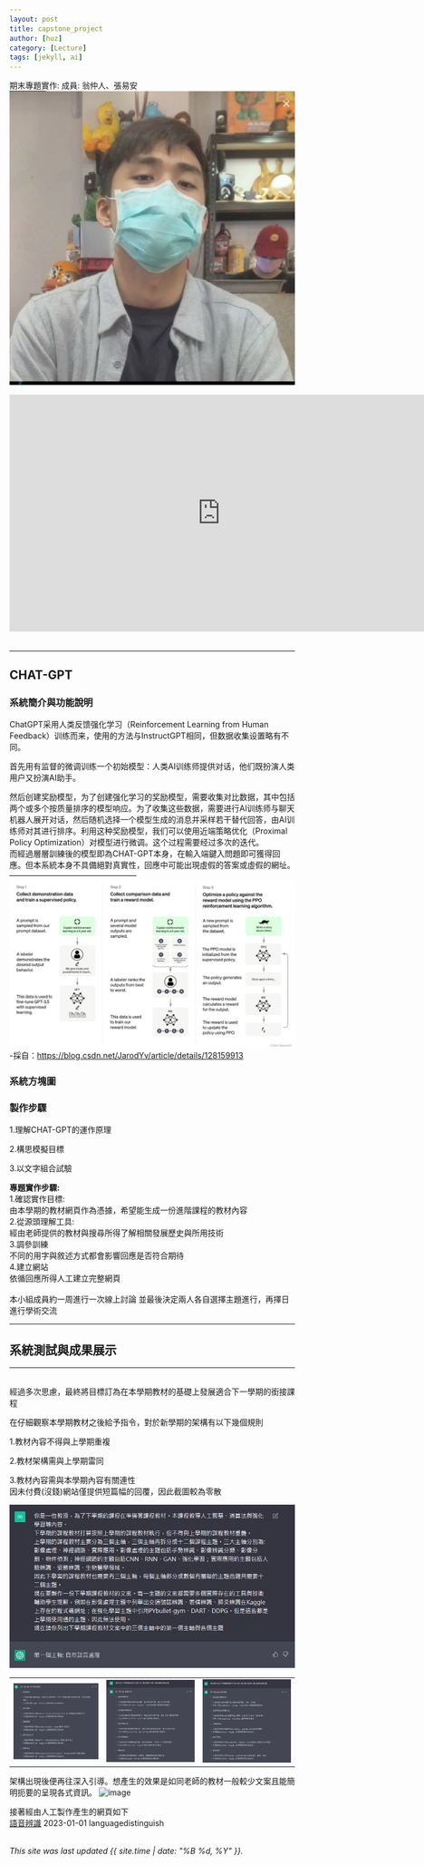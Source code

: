 ```yaml
---
layout: post
title: capstone_project
author: [huz]
category: [Lecture]
tags: [jekyll, ai]
---
```


期末專題實作:
成員: 翁仲人、張易安 <br>
![](https://github.com/winterhuz/facenet-pytorch/blob/master/data/test_images/huz/1.jpg?raw=true)
<br>
<iframe width="743" height="418" src="https://www.youtube.com/embed/0cnXUcWJ4r4" title="Craziest Chat GPT Generated Stories" frameborder="0" allow="accelerometer; autoplay; clipboard-write; encrypted-media; gyroscope; picture-in-picture; web-share" allowfullscreen></iframe>
<br>
<br>

---
## CHAT-GPT

### 系統簡介與功能說明

ChatGPT采用人类反馈强化学习（Reinforcement Learning from Human Feedback）训练而来，使用的方法与InstructGPT相同，但数据收集设置略有不同。

首先用有监督的微调训练一个初始模型：人类AI训练师提供对话，他们既扮演人类用户又扮演AI助手。

然后创建奖励模型，为了创建强化学习的奖励模型，需要收集对比数据，其中包括两个或多个按质量排序的模型响应。为了收集这些数据，需要进行AI训练师与聊天机器人展开对话，然后随机选择一个模型生成的消息并采样若干替代回答，由AI训练师对其进行排序。利用这种奖励模型，我们可以使用近端策略优化（Proximal Policy Optimization）对模型进行微调。这个过程需要经过多次的迭代。<br>
而經過層層訓練後的模型即為CHAT-GPT本身，在輸入端鍵入問題即可獲得回應。但本系統本身不具備絕對真實性，回應中可能出現虛假的答案或虛假的網址。<br>
————————————————
![](https://github.com/winterhuz/AI-course/blob/gh-pages/images/CHATGPTBLOCK.jpg?raw=true)
-採自：https://blog.csdn.net/JarodYv/article/details/128159913

### 系統方塊圖


### 製作步驟 
1.理解CHAT-GPT的運作原理

2.構思模擬目標

3.以文字組合試驗

**專題實作步驟:** 
<br>
1.確認實作目標:<br>
由本學期的教材網頁作為憑據，希望能生成一份進階課程的教材內容<br>
2.從源頭理解工具:<br>
經由老師提供的教材與搜尋所得了解相關發展歷史與所用技術<br>
3.調參訓練<br>
不同的用字與敘述方式都會影響回應是否符合期待<br>
4.建立網站<br>
依循回應所得人工建立完整網頁<br>
<br>
本小組成員約一周進行一次線上討論
並最後決定兩人各自選擇主題進行，再擇日進行學術交流


---
## 系統測試與成果展示
---
<br>
經過多次思慮，最終將目標訂為在本學期教材的基礎上發展適合下一學期的銜接課程

在仔細觀察本學期教材之後給予指令，對於新學期的架構有以下幾個規則

1.教材內容不得與上學期重複

2.教材架構需與上學期雷同

3.教材內容需與本學期內容有關連性<br>
因未付費(沒錢)網站僅提供短篇幅的回覆，因此截圖較為零散

![](https://github.com/winterhuz/AI-course/blob/gh-pages/images/CHATGPT1.jpg?raw=true)
<br>
<table>
<tr>
<td><img src="https://github.com/winterhuz/AI-course/blob/gh-pages/images/CHATGPT2.jpg?raw=true"></td>
<td><img src="https://github.com/winterhuz/AI-course/blob/gh-pages/images/CHATGPT3.jpg?raw=true"></td>
<td><img src="https://github.com/winterhuz/AI-course/blob/gh-pages/images/CHATGPT4.jpg?raw=true"></td>
</tr>
</table>

架構出現後便再往深入引導。想產生的效果是如同老師的教材一般較少文案且能簡明扼要的呈現各式資訊。
<img width="476" alt="image" src="https://user-images.githubusercontent.com/100844817/212696063-879d5014-e980-4d22-9c77-6f4a7f61a9e2.png?raw=true">


接著經由人工製作產生的網頁如下<br>
[語音辨識](https://winterhuz.github.io/AI-course/lecture/2023/01/01/languagedistinguish.html)
2023-01-01 languagedistinguish
<br>
<br>

*This site was last updated {{ site.time | date: "%B %d, %Y" }}.*

